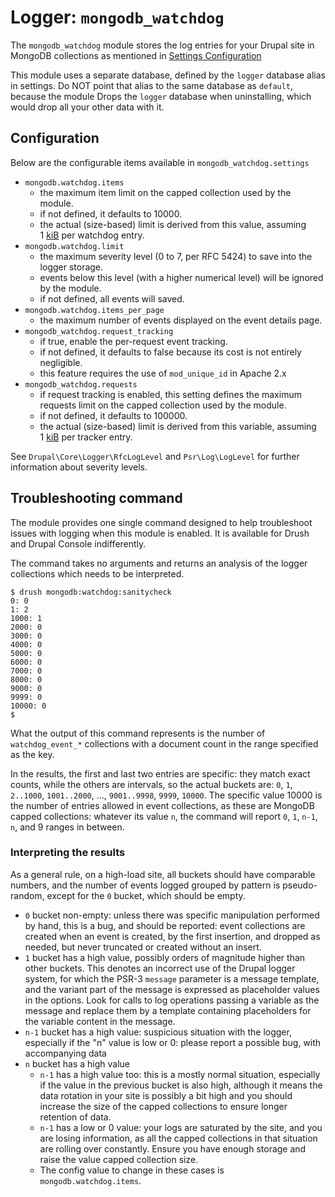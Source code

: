 # Logger: `mongodb_watchdog`

The `mongodb_watchdog` module stores the log entries for your Drupal site
in MongoDB collections as mentioned in
[Settings Configuration](../../install#settings-configuration)

This module uses a separate database, defined by the `logger` database alias in
settings. Do NOT point that alias to the same database as `default`, because the
module Drops the `logger` database when uninstalling, which would drop all your
other data with it.


## Configuration

Below are the configurable items available in `mongodb_watchdog.settings`

* `mongodb.watchdog.items`
    * the maximum item limit on the capped collection used by the module.
    * if not defined, it defaults to 10000.
    * the actual (size-based) limit is derived from this value, assuming
      1&nbsp;[kiB][kiBwiki] per watchdog entry.
* `mongodb.watchdog.limit`
    * the maximum severity level (0 to 7, per RFC 5424) to save into the logger
      storage.
    * events below this level (with a higher numerical level) will be ignored by
      the module.
    * if not defined, all events will saved.
* `mongodb.watchdog.items_per_page`
    * the maximum number of events displayed on the event details page.
* `mongodb_watchdog.request_tracking`
    * if true, enable the per-request event tracking.
    * if not defined, it defaults to false because its cost is not entirely
      negligible.
    * this feature requires the use of `mod_unique_id` in Apache 2.x
* `mongodb_watchdog.requests`
    * if request tracking is enabled, this setting defines the maximum requests
      limit on the capped collection used by the module.
    * if not defined, it defaults to 100000.
    * the actual (size-based) limit is derived from this variable, assuming
      1&nbsp;[kiB][kiBwiki] per tracker entry.

See `Drupal\Core\Logger\RfcLogLevel` and `Psr\Log\LogLevel` for further
information about severity levels.

[kiBwiki]: https://en.wikipedia.org/wiki/Kibibyte

## Troubleshooting command

The module provides one single command designed to help troubleshoot issues with
logging when this module is enabled. It is available for Drush and Drupal
Console indifferently.

The command takes no arguments and returns an analysis of the logger collections
which needs to be interpreted.

    $ drush mongodb:watchdog:sanitycheck
    0: 0
    1: 2
    1000: 1
    2000: 0
    3000: 0
    4000: 0
    5000: 0
    6000: 0
    7000: 0
    8000: 0
    9000: 0
    9999: 0
    10000: 0
    $
    
What the output of this command represents is the number of `watchdog_event_*`
collections with a document count in the range specified as the key.
 
In the results, the first and last two entries are specific: they match exact
counts, while the others are intervals, so the actual buckets are: `0`, `1`,
`2..1000`, `1001..2000`, ..., `9001..9998`, `9999`, `10000`. The specific
value 10000 is the number of entries allowed in event collections, as these are
MongoDB capped collections: whatever its value `n`, the command will report 
`0`, `1`, `n-1`, `n`, and 9 ranges in between.


### Interpreting the results

As a general rule, on a high-load site, all buckets should have comparable
numbers, and the number of events logged grouped by pattern is pseudo-random,
except for the `0` bucket, which should be empty.

* `0` bucket non-empty: unless there was specific manipulation performed by
  hand, this is a bug, and should be reported: event collections are created
  when an event is created, by the first insertion, and dropped as needed, but
  never truncated or created without an insert.
* `1` bucket has a high value, possibly orders of magnitude higher than other
  buckets. This denotes an incorrect use of the Drupal logger system, for which
  the PSR-3 `message` parameter is a message template, and the variant part of
  the message is expressed as placeholder values in the options. Look for calls
  to log operations passing a variable as the message and replace them by a
  template containing placeholders for the variable content in the message.
* `n-1` bucket has a high value: suspicious situation with the logger,
  especially if the "n" value is low or 0: please report a possible bug, with
  accompanying data
* `n` bucket has a high value
    * `n-1` has a high value too: this is a mostly  normal situation,
      especially if the value in the previous bucket is also high, although it
      means the data rotation in your site is possibly a bit high and you should
      increase the size of the capped collections to ensure longer retention of
      data.
    * `n-1` has a low or 0 value: your logs are saturated by the site, and you
      are losing information, as all the capped collections in that situation
      are rolling over constantly. Ensure you have enough storage and raise the
      value capped collection size.
    * The config value to change in these cases is `mongodb.watchdog.items`.
